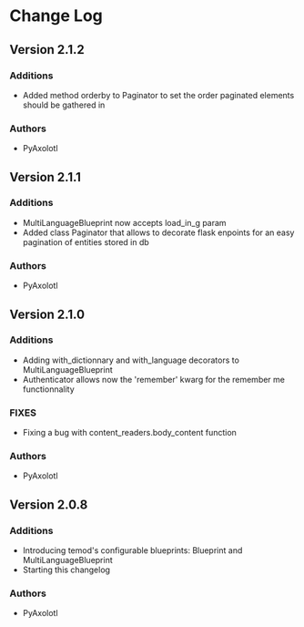 # Change Log

## Version 2.1.2

### Additions

- Added method orderby to Paginator to set the order paginated elements should be gathered in

### Authors

- PyAxolotl

## Version 2.1.1

### Additions

- MultiLanguageBlueprint now accepts load_in_g param
- Added class Paginator that allows to decorate flask enpoints for an easy pagination of entities stored in db

### Authors

- PyAxolotl

## Version 2.1.0

### Additions

- Adding with_dictionnary and with_language decorators to MultiLanguageBlueprint
- Authenticator allows now the 'remember' kwarg for the remember me functionnality

### FIXES

- Fixing a bug with content_readers.body_content function 

### Authors

- PyAxolotl

## Version 2.0.8

### Additions

- Introducing temod's configurable blueprints: Blueprint and MultiLanguageBlueprint
- Starting this changelog

### Authors

- PyAxolotl